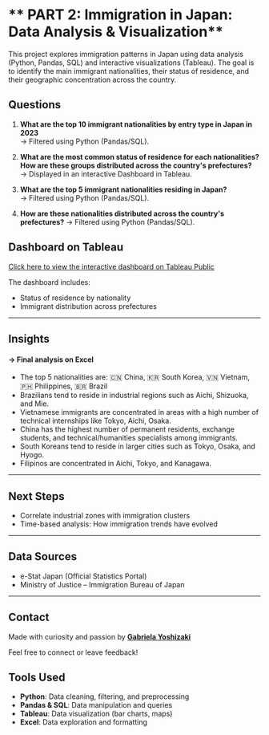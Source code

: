 # ** PART 2: Immigration in Japan: Data Analysis & Visualization**

This project explores immigration patterns in Japan using data analysis (Python, Pandas, SQL) and interactive visualizations (Tableau). 
The goal is to identify the main immigrant nationalities, their status of residence, and their geographic concentration across the country.

##  Questions

1. **What are the top 10 immigrant nationalities by entry type in Japan in 2023**  
   → Filtered using Python (Pandas/SQL).

2. **What are the most common status of residence for each nationalities? 
How are these groups distributed across the country's prefectures?**  
   → Displayed in an interactive Dashboard in Tableau.

3. **What are the top 5 immigrant nationalities residing in Japan?**  
   → Filtered using Python (Pandas/SQL).

4. **How are these nationalities distributed across the country's prefectures?**
   → Filtered using Python (Pandas/SQL).


## Dashboard on Tableau

  [Click here to view the interactive dashboard on Tableau Public](https://public.tableau.com/app/profile/gabriela.yoshizaki/viz/NationalitiesinJapanbyPrefectureandStatusofResidence/Dashboard1)


The dashboard includes:
- Status of residence by nationality
- Immigrant distribution across prefectures

---
## Insights 
#### → Final analysis on Excel 

- The top 5 nationalities are: 🇨🇳 China, 🇰🇷 South Korea, 🇻🇳 Vietnam, 🇵🇭 Philippines, 🇧🇷 Brazil
- Brazilians tend to reside in industrial regions such as Aichi, Shizuoka, and Mie.
- Vietnamese immigrants are concentrated in areas with a high number of technical internships like Tokyo, Aichi, Osaka.
- China has the highest number of permanent residents, exchange students, and technical/humanities specialists among immigrants.
- South Koreans tend to reside in larger cities such as Tokyo, Osaka, and Hyogo.
- Filipinos are concentrated in Aichi, Tokyo, and Kanagawa.
---


## Next Steps

- Correlate industrial zones with immigration clusters
- Time-based analysis: How immigration trends have evolved

---

## Data Sources

- e-Stat Japan (Official Statistics Portal)
- Ministry of Justice – Immigration Bureau of Japan

---

## Contact

Made with curiosity and passion by [**Gabriela Yoshizaki**](https://www.linkedin.com/in/gabriela-yoshizaki-052683221/?trk=opento_sprofile_topcard)

Feel free to connect or leave feedback!



## Tools Used

- **Python**: Data cleaning, filtering, and preprocessing
- **Pandas & SQL**: Data manipulation and queries
- **Tableau**: Data visualization (bar charts, maps)
- **Excel**: Data exploration and formatting


